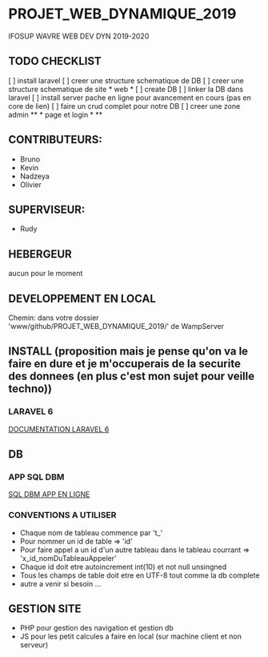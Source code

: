 # PROJET_WEB_DYNAMIQUE_2019
IFOSUP WAVRE WEB DEV DYN 2019-2020

## TODO CHECKLIST

[ ] install laravel
[ ] creer une structure schematique de DB
[ ] creer une structure schematique de site * web *
[ ] create DB
[ ] linker la DB dans laravel
[ ] install server pache en ligne pour avancement en cours (pas en core de lien)
[ ] faire un crud complet pour notre DB
[ ] creer une zone admin ** * page et login * ** 
 
## CONTRIBUTEURS:

* Bruno
* Kevin
* Nadzeya
* Olivier

## SUPERVISEUR:

* Rudy

## HEBERGEUR

aucun pour le moment
  
## DEVELOPPEMENT EN LOCAL

Chemin: dans votre dossier 'www/github/PROJET_WEB_DYNAMIQUE_2019/' de WampServer

## INSTALL (proposition mais je pense qu'on va le faire en dure et je m'occuperais de la securite des donnees (en plus c'est mon sujet pour veille techno))

### LARAVEL 6

[DOCUMENTATION LARAVEL 6](https://laravel.com/docs/6.x)

## DB

### APP SQL DBM

[SQL DBM APP EN LIGNE](https://app.sqldbm.com/)

### CONVENTIONS A UTILISER

* Chaque nom de tableau commence par 't_'
* Pour nommer un id de table => 'id'
* Pour faire appel a un id d'un autre tableau dans le tableau courrant => 'x_id_nomDuTableauAppeler'
* Chaque id doit etre autoincrement int(10) et not null unsingned
* Tous les champs de table doit etre en UTF-8 tout comme la db complete
* autre a venir si besoin ...

## GESTION SITE

* PHP pour gestion des navigation et gestion db
* JS pour les petit calcules a faire en local (sur machine client et non serveur)
